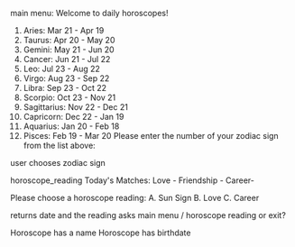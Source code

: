 main menu:
Welcome to daily horoscopes!

1. Aries: Mar 21 - Apr 19
2. Taurus: Apr 20 - May 20
3. Gemini: May 21 - Jun 20
4. Cancer: Jun 21 - Jul 22
5. Leo: Jul 23 - Aug 22
6. Virgo: Aug 23 - Sep 22
7. Libra: Sep 23 - Oct 22
8. Scorpio: Oct 23 - Nov 21
9. Sagittarius: Nov 22 - Dec 21
10. Capricorn: Dec 22 - Jan 19
11. Aquarius: Jan 20 - Feb 18
12. Pisces: Feb 19 - Mar 20
Please enter the number of your zodiac sign from the list above:

user chooses zodiac sign

horoscope_reading
Today's Matches:
Love -
Friendship -
Career-

Please choose a horoscope reading:
A. Sun Sign
B. Love
C. Career

returns date and the reading
asks main menu / horoscope reading or exit?

Horoscope has a name
Horoscope has birthdate
